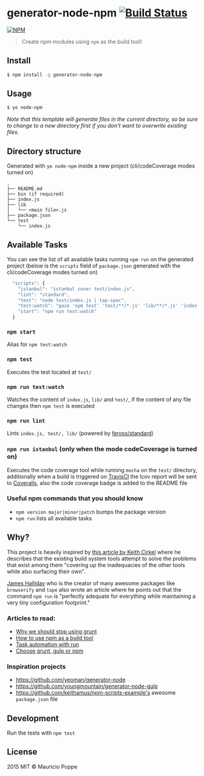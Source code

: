 # generator-node-npm [![Build Status][travis-image]][travis-url]

[![NPM][npm-image]][npm-url]

> Create npm modules using `npm` as the build tool!

## Install

```sh
$ npm install -g generator-node-npm
```

## Usage

```sh
$ yo node-npm
```

*Note that this template will generate files in the current directory, so be sure to change to a
new directory first if you don't want to overwrite existing files.*

## Directory structure

Generated with `yo node-npm` inside a new project (cli/codeCoverage modes turned on)

```
.
├── README.md
├── bin (if required)
├── index.js
├── lib
│   └── <main file>.js
├── package.json
└── test
    └── index.js
```

## Available Tasks

You can see the list of all available tasks running `npm run` on the generated project (below is the
`scripts` field of `package.json` generated with the cli/codeCoverage modes turned on)

```javascript
  "scripts": {
    "istanbul": "istanbul cover test/index.js",
    "lint": "standard",
    "test": "node test/index.js | tap-spec",
    "test:watch": "gaze 'npm test' 'test/**/*.js' 'lib/**/*.js' 'index.js'",
    "start": "npm run test:watch"
  }
```

### `npm start`

Alias for `npm test:watch`

### `npm test`

Executes the test located at `test/`

### `npm run test:watch`

Watches the content of `index.js`, `lib/` and `test/`, if the content of any file changes then `npm test` is executed

### `npm run lint`

Lints `index.js, test/, lib/` (powered by [feross/standard](https://github.com/feross/standard))

### `npm run istanbul` (only when the mode codeCoverage is turned on)

Executes the code coverage tool while running `mocha` on the `test/` directory, additionally when a
build is triggered on [TravisCI](https://travis-ci.org) the lcov report will be sent to
[Coveralls](https://coveralls.io/), also the code coverage badge is added to the README file

### Useful npm commands that you should know

- `npm version major|minor|patch` bumps the package version
- `npm run` lists all available tasks

## Why?

This project is heavily inspired by [this article by Keith Cirkel][stop-using-grunt-gulp] where he describes that
the existing build system tools attempt to solve the problems that exist among them "covering up the inadequacies
of the other tools while also surfacing their own".

[James Halliday](https://www.npmjs.com/~substack) who is the creator of many awesome packages like `browserify` and
`tape` also wrote an article where he points out that the command `npm run` is "perfectly adequate for everything
while maintaining a very tiny configuration footprint."

### Articles to read:

- [Why we should stop using grunt][stop]
- [How to use npm as a build tool][how-to]
- [Task automation with run][task-automation]
- [Choose grunt, gulp or npm][choose]

### Inspiration projects

- https://github.com/yeoman/generator-node
- https://github.com/youngmountain/generator-node-gulp
- https://github.com/keithamus/npm-scripts-example's awesome `package.json` file

## Development

Run the tests with `npm test`

## License

2015 MIT © Mauricio Poppe

[npm-image]: https://nodei.co/npm/generator-node-npm.png?downloads=true
[npm-url]: https://npmjs.org/package/generator-node-npm
[travis-image]: https://travis-ci.org/maurizzzio/generator-node-npm.svg?branch=master
[travis-url]: https://travis-ci.org/maurizzzio/generator-node-npm
[coveralls-image]: https://coveralls.io/repos/maurizzzio/generator-node-npm/badge.svg
[coveralls-url]: https://coveralls.io/r/maurizzzio/generator-node-npm
[stop-using-grunt-gulp]: http://blog.keithcirkel.co.uk/why-we-should-stop-using-grunt/

[stop]: http://blog.keithcirkel.co.uk/why-we-should-stop-using-grunt/
[how-to]: http://blog.keithcirkel.co.uk/how-to-use-npm-as-a-build-tool/
[task-automation]: http://substack.net/task_automation_with_npm_run
[choose]: http://ponyfoo.com/articles/choose-grunt-gulp-or-npm
